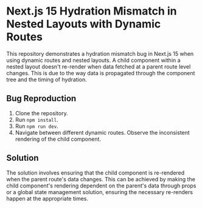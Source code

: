 # Next.js 15 Hydration Mismatch in Nested Layouts with Dynamic Routes
This repository demonstrates a hydration mismatch bug in Next.js 15 when using dynamic routes and nested layouts.  A child component within a nested layout doesn't re-render when data fetched at a parent route level changes.  This is due to the way data is propagated through the component tree and the timing of hydration.

## Bug Reproduction
1. Clone the repository.
2. Run `npm install`.
3. Run `npm run dev`.
4. Navigate between different dynamic routes. Observe the inconsistent rendering of the child component.

## Solution
The solution involves ensuring that the child component is re-rendered when the parent route's data changes. This can be achieved by making the child component's rendering dependent on the parent's data through props or a global state management solution, ensuring the necessary re-renders happen at the appropriate times.
